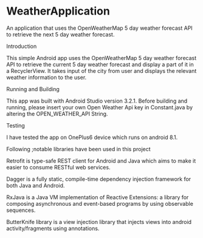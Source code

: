 # WeatherApplication
 An application that uses the OpenWeatherMap 5 day weather forecast API to retrieve the next 5 day weather forecast.

Introduction

This simple Android app uses the OpenWeatherMap 5 day weather forecast API to retrieve the current 5 day weather forecast and display a part of it in a RecyclerView.
It takes input of the city from user and displays the relevant weather information to the user.

Running and Building

This app was built with Android Studio version 3.2.1. Before building and running, please insert your own Open Weather Api key in Constant.java by altering the OPEN_WEATHER_API String.

Testing

I have tested the app on OnePlus6 device which runs on android 8.1.

Following ;notable libraries have been used in this project

Retrofit is type-safe REST client for Android and Java which aims to make it easier to consume RESTful web services.

Dagger is a fully static, compile-time dependency injection framework for both Java and Android.

RxJava is a Java VM implementation of Reactive Extensions: a library for composing asynchronous and event-based programs by using observable sequences.

ButterKnife library is a view injection library that injects views into android activity/fragments using annotations.
